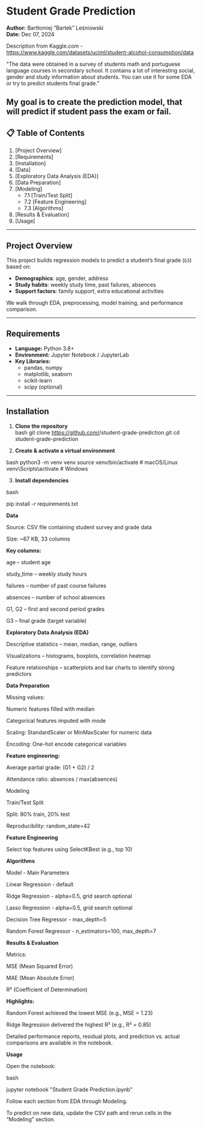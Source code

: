 # Student Grade Prediction

**Author:** Bartłomiej “Bartek” Leśniowski  
**Date:** Dec 07, 2024

Description from Kaggle.com - https://www.kaggle.com/datasets/uciml/student-alcohol-consumption/data

"The data were obtained in a survey of students math and portuguese language courses in secondary school. It contains a lot of interesting social, gender and study information about students. You can use it for some EDA or try to predict students final grade."

My goal is to create the prediction model, that will predict if student pass the exam or fail. 
---

## 📋 Table of Contents

1. [Project Overview]
2. [Requirements]
3. [Installation]
4. [Data]
5. [Exploratory Data Analysis (EDA)]
6. [Data Preparation]
7. [Modeling]  
   - 7.1 [Train/Test Split]
   - 7.2 [Feature Engineering] 
   - 7.3 [Algorithms] 
8. [Results & Evaluation]
9. [Usage]


---

## Project Overview

This project builds regression models to predict a student’s final grade (`G3`) based on:

- **Demographics**: age, gender, address  
- **Study habits**: weekly study time, past failures, absences  
- **Support factors**: family support, extra educational activities  

We walk through EDA, preprocessing, model training, and performance comparison.

---

## Requirements

- **Language:** Python 3.8+  
- **Environment:** Jupyter Notebook / JupyterLab  
- **Key Libraries:**  
  - pandas, numpy  
  - matplotlib, seaborn  
  - scikit-learn  
  - scipy (optional)

---

## Installation

1. **Clone the repository**  
   bash
   git clone https://github.com/<your-username>/student-grade-prediction.git
   cd student-grade-prediction

2. **Create & activate a virtual environment**

  bash
  python3 -m venv venv
  source venv/bin/activate   # macOS/Linux
  venv\Scripts\activate      # Windows

3. **Install dependencies**

  bash

  pip install -r requirements.txt

**Data**

Source: CSV file containing student survey and grade data

Size: ~67 KB, 33 columns

**Key columns:**

age – student age

study_time – weekly study hours

failures – number of past course failures

absences – number of school absences

G1, G2 – first and second period grades

G3 – final grade (target variable)

**Exploratory Data Analysis (EDA)**

Descriptive statistics – mean, median, range, outliers

Visualizations – histograms, boxplots, correlation heatmap

Feature relationships – scatterplots and bar charts to identify strong predictors

**Data Preparation**

Missing values:

Numeric features filled with median

Categorical features imputed with mode

Scaling: StandardScaler or MinMaxScaler for numeric data

Encoding: One-hot encode categorical variables

**Feature engineering:**

Average partial grade: (G1 + G2) / 2

Attendance ratio: absences / max(absences)

Modeling

Train/Test Split

Split: 80% train, 20% test

Reproducibility: random_state=42

**Feature Engineering**

Select top features using SelectKBest (e.g., top 10)

**Algorithms**

Model	- Main Parameters

Linear Regression	- default

Ridge Regression	- alpha=0.5, grid search optional

Lasso Regression	- alpha=0.5, grid search optional

Decision Tree Regressor	- max_depth=5

Random Forest Regressor	- n_estimators=100, max_depth=7


**Results & Evaluation**

Metrics:

MSE (Mean Squared Error)

MAE (Mean Absolute Error)

R² (Coefficient of Determination)

**Highlights:**

Random Forest achieved the lowest MSE (e.g., MSE = 1.23)

Ridge Regression delivered the highest R² (e.g., R² = 0.85)

Detailed performance reports, residual plots, and prediction vs. actual comparisons are available in the notebook.

**Usage**

Open the notebook:

bash

jupyter notebook "Student Grade Prediction.ipynb"

Follow each section from EDA through Modeling.

To predict on new data, update the CSV path and rerun cells in the “Modeling” section.
